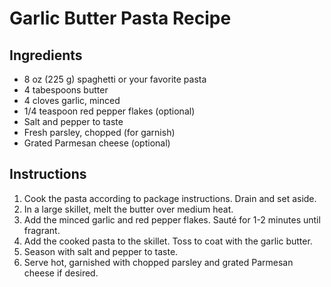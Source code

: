 # Garlic Butter Pasta Recipe

## Ingredients
- 8 oz (225 g) spaghetti or your favorite pasta
- 4 tabespoons butter
- 4 cloves garlic, minced
- 1/4 teaspoon red pepper flakes (optional)
- Salt and pepper to taste
- Fresh parsley, chopped (for garnish)
- Grated Parmesan cheese (optional)

## Instructions
1. Cook the pasta according to package instructions. Drain and set aside.
2. In a large skillet, melt the butter over medium heat.
3. Add the minced garlic and red pepper flakes. Sauté for 1-2 minutes until fragrant.
4. Add the cooked pasta to the skillet. Toss to coat with the garlic butter.
5. Season with salt and pepper to taste.
6. Serve hot, garnished with chopped parsley and grated Parmesan cheese if desired.
